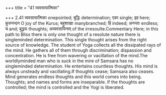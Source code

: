 +++
title = "41 व्यवसायात्मिका"

+++
2.41 व्यवसायात्मिका onepointed; बुद्धिः determination; एका single; इह
here; कुरुनन्दन O joy of the Kurus; बहुशाखाः manybranched; हि indeed;
अनन्ताः endless; च and; बुद्धयः thoughts; अव्यवसायिनाम् of the
irresoulte.Commentary Here; in this path to Bliss there is only one
thought of a resolute nature there is singleminded determination. This
single thought arises from the right source of knowledge. The student of
Yoga collects all the dissipated rays of the mind. He gathers all of
them through discrimination; dispassion and concentration. He is free
from wavering or vacillation of the mind.The worldlyminded man who is
suck in the mire of Samsara has no singleminded determination. He
entertains countless thoughts. His mind is always unsteady and
vacillating.If thoughts cease; Samsara also ceases. Mind generates
endless thoughts and this world comes into being. Thoughts; and names
and forms are inseparable. If the thoughts are controlled; the mind is
controlled and the Yogi is liberated.

